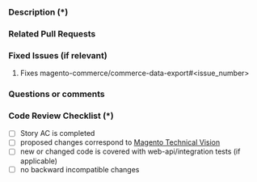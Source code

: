<!---
    Thank you for contributing to Magento.
    To help us process this pull request we recommend that you add the following information:
     - Summary of the pull request,
     - Issue(s) related to the changes made,
     - Manual testing scenarios
    Fields marked with (*) are required. Please don't remove the template.
-->

<!--- Please provide a general summary of the Pull Request in the Title above -->

### Description (*)
<!---
    Please provide a description of the changes proposed in the pull request.
    Letting us know what has changed and why it needed changing will help us validate this pull request.
-->

### Related Pull Requests

<!-- related pull request placeholder -->
<!--- ^ DO NOT REMOVE placeholder above ^ -->



### Fixed Issues (if relevant)
<!---
    If relevant, please provide a list of fixed issues in the format magento-commerce/commerce-data-export#<issue_number>.
    There could be 1 or more issues linked here and it will help us find some more information about the reasoning behind this change.
-->
1. Fixes magento-commerce/commerce-data-export#<issue_number>


### Questions or comments
<!---
	If relevant, here you can ask questions or provide comments on your pull request for the reviewer
	For example if you need assistance with writing tests or would like some feedback on one of your development ideas
-->

### Code Review Checklist (*)


- [ ] Story AC is completed
- [ ] proposed changes correspond to [Magento Technical Vision](https://devdocs.magento.com/guides/v2.2/coding-standards/technical-guidelines.html)
- [ ] new or changed code is covered with web-api/integration tests (if applicable)
- [ ] no backward incompatible changes
